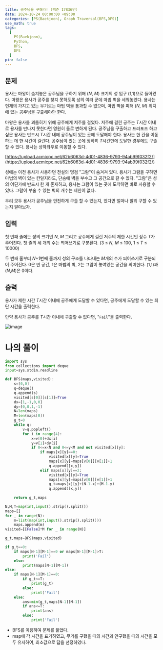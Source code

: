 ```yaml
---
title: 공주님을 구해라! (백준 17836번)
date: 2024-10-24 00:00:00 +09:00
categories: [PS(Baekjoon), Graph Traversal(BFS,DFS)]
use_math: true
tags:
  [
    PS(Baekjoon),
    Python,
    BFS,
    DFS
  ]
pin: false
---
```


## 문제

용사는 마왕이 숨겨놓은 공주님을 구하기 위해 (*N*, *M*) 크기의 성 입구 (1,1)으로 들어왔다. 마왕은 용사가 공주를 찾지 못하도록 성의 여러 군데 마법 벽을 세워놓았다. 용사는 현재의 가지고 있는 무기로는 마법 벽을 통과할 수 없으며, 마법 벽을 피해 (*N*, *M*) 위치에 있는 공주님을 구출해야만 한다.

마왕은 용사를 괴롭히기 위해 공주에게 저주를 걸었다. 저주에 걸린 공주는 *T*시간 이내로 용사를 만나지 못한다면 영원히 돌로 변하게 된다. 공주님을 구출하고 프러포즈 하고 싶은 용사는 반드시 *T*시간 내에 공주님이 있는 곳에 도달해야 한다. 용사는 한 칸을 이동하는 데 한 시간이 걸린다. 공주님이 있는 곳에 정확히 *T*시간만에 도달한 경우에도 구출할 수 있다. 용사는 상하좌우로 이동할 수 있다.

[https://upload.acmicpc.net/62b6063d-4d01-4836-9793-94ab99f032f2/](https://upload.acmicpc.net/62b6063d-4d01-4836-9793-94ab99f032f2/)

성에는 이전 용사가 사용하던 전설의 명검 "그람"이 숨겨져 있다. 용사가 그람을 구하면 마법의 벽이 있는 칸일지라도, 단숨에 벽을 부수고 그 공간으로 갈 수 있다. "그람"은 성의 어딘가에 반드시 한 개 존재하고, 용사는 그람이 있는 곳에 도착하면 바로 사용할 수 있다. 그람이 부술 수 있는 벽의 개수는 제한이 없다.

우리 모두 용사가 공주님을 안전하게 구출 할 수 있는지, 있다면 얼마나 빨리 구할 수 있는지 알아보자.

## 입력

첫 번째 줄에는 성의 크기인 *N*, *M* 그리고 공주에게 걸린 저주의 제한 시간인 정수 *T*가 주어진다. 첫 줄의 세 개의 수는 띄어쓰기로 구분된다. (3 ≤ *N*, *M* ≤ 100, 1 ≤ *T* ≤ 10000)

두 번째 줄부터 *N*+1번째 줄까지 성의 구조를 나타내는 *M*개의 수가 띄어쓰기로 구분되어 주어진다. 0은 빈 공간, 1은 마법의 벽, 2는 그람이 놓여있는 공간을 의미한다. (1,1)과 (*N*,*M*)은 0이다.

## 출력

용사가 제한 시간 *T*시간 이내에 공주에게 도달할 수 있다면, 공주에게 도달할 수 있는 최단 시간을 출력한다.

만약 용사가 공주를 *T*시간 이내에 구출할 수 없다면, "`Fail`"을 출력한다.

![image](https://github.com/user-attachments/assets/03f04219-300f-4a3b-967c-51daca004a4f)

# 나의 풀이

```python
import sys
from collections import deque
input=sys.stdin.readline

def BFS(maps,visited):
    s=[0,0]
    q=deque()
    q.append(s)
    visited[s[0]][s[1]]=True
    dx=[1,-1,0,0]
    dy=[0,0,1,-1]
    N=len(maps)
    M=len(maps[0])
    g_t=0
    while q:
        v=q.popleft()
        for i in range(4):
            x=v[0]+dx[i]
            y=v[1]+dy[i]
            if 0<=x<N and 0<=y<M and not visited[x][y]:
                if maps[x][y]==0:
                    visited[x][y]=True
                    maps[x][y]=maps[v[0]][v[1]]+1
                    q.append([x,y])
                elif maps[x][y]==2:
                    visited[x][y]=True
                    maps[x][y]=maps[v[0]][v[1]]+1
                    g_t=maps[x][y]+(N-1-x)+(M-1-y)
                    q.append([x,y])
        
    return g_t,maps

N,M,T=map(int,input().strip().split())
maps=[]
for _ in range(N):
    m=list(map(int,input().strip().split()))
    maps.append(m)
visited=[[False]*M for _ in range(N)]

g_t,maps=BFS(maps,visited)

if g_t==0:
    if maps[N-1][M-1]==0 or maps[N-1][M-1]>T:
        print('Fail')
    else:
        print(maps[N-1][M-1])
else:
    if maps[N-1][M-1]==0:
        if g_t<=T:
            print(g_t)
        else:
            print('Fail')
    else:
        ans=min(g_t,maps[N-1][M-1])
        if ans<=T:
            print(ans)
        else:
            print('Fail')
```

- BFS를 이용하여 문제를 풀었다.
- map에 각 시간을 표기하였고, 무기를 구했을 때의 시간과 안구했을 때의 시간을 모두 유지하여, 최소값으로 답을 선정하였다.